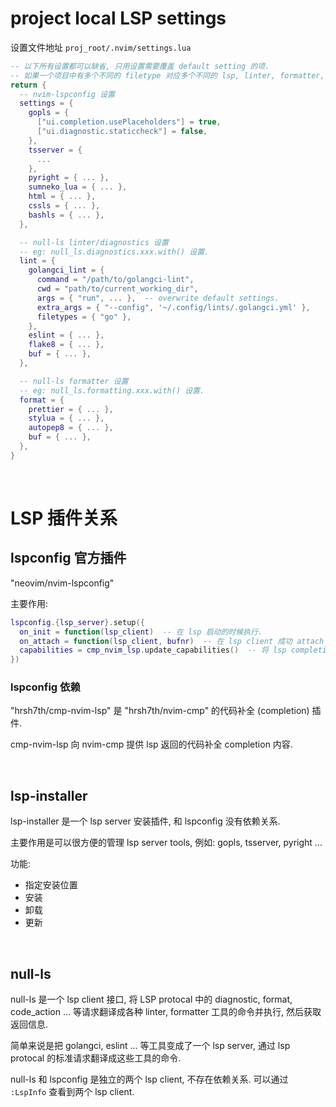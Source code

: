 # project local LSP settings

设置文件地址 `proj_root/.nvim/settings.lua`

```lua
-- 以下所有设置都可以缺省, 只用设置需要覆盖 default setting 的项.
-- 如果一个项目中有多个不同的 filetype 对应多个不同的 lsp, linter, formatter, 可以在不同的 section 中设置多个 tool.
return {
  -- nvim-lspconfig 设置
  settings = {
    gopls = {
      ["ui.completion.usePlaceholders"] = true,
      ["ui.diagnostic.staticcheck"] = false,
    },
    tsserver = {
      ...
    },
    pyright = { ... },
    sumneko_lua = { ... },
    html = { ... },
    cssls = { ... },
    bashls = { ... },
  },

  -- null-ls linter/diagnostics 设置
  -- eg: null_ls.diagnostics.xxx.with() 设置.
  lint = {
    golangci_lint = {
      command = "/path/to/golangci-lint",
      cwd = "path/to/current_working_dir",
      args = { "run", ... },  -- overwrite default settings.
      extra_args = { "--config", '~/.config/lints/.golangci.yml' },
      filetypes = { "go" },
    },
    eslint = { ... },
    flake8 = { ... },
    buf = { ... },
  },

  -- null-ls formatter 设置
  -- eg: null_ls.formatting.xxx.with() 设置.
  format = {
    prettier = { ... },
    stylua = { ... },
    autopep8 = { ... },
    buf = { ... },
  },
}
```

<br />

# LSP 插件关系

## lspconfig 官方插件

"neovim/nvim-lspconfig"

主要作用:
```lua
lspconfig.{lsp_server}.setup({
  on_init = function(lsp_client)  -- 在 lsp 启动的时候执行.
  on_attach = function(lsp_client, bufnr)  -- 在 lsp client 成功 attach 到 buffer 的时候执行.
  capabilities = cmp_nvim_lsp.update_capabilities()  -- 将 lsp completion 返回给 cmp-nvim-lsp.
})
```

### lspconfig 依赖

"hrsh7th/cmp-nvim-lsp" 是 "hrsh7th/nvim-cmp" 的代码补全 (completion) 插件.

cmp-nvim-lsp 向 nvim-cmp 提供 lsp 返回的代码补全 completion 内容.

<br />

## lsp-installer

lsp-installer 是一个 lsp server 安装插件, 和 lspconfig 没有依赖关系.

主要作用是可以很方便的管理 lsp server tools, 例如: gopls, tsserver, pyright ...

功能:

- 指定安装位置
- 安装
- 卸载
- 更新

<br />

## null-ls

null-ls 是一个 lsp client 接口, 将 LSP protocal 中的 diagnostic, format, code_action ... 等请求翻译成各种 linter,
formatter 工具的命令并执行, 然后获取返回信息.

简单来说是把 golangci, eslint ... 等工具变成了一个 lsp server, 通过 lsp protocal 的标准请求翻译成这些工具的命令.

null-ls 和 lspconfig 是独立的两个 lsp client, 不存在依赖关系. 可以通过 `:LspInfo` 查看到两个 lsp client.

<br />



